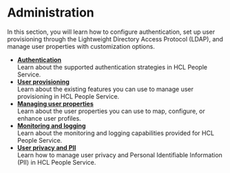 # Administration

In this section, you will learn how to configure authentication, set up user provisioning through the Lightweight Directory Access Protocol (LDAP), and manage user properties with customization options.

- **[Authentication](./authentication)**<br>
Learn about the supported authentication strategies in HCL People Service.
- **[User provisioning](./user_provisioning)**<br>
Learn about the existing features you can use to manage user provisioning in HCL People Service.
- **[Managing user properties](./managing_user_properties)**<br>
Learn about the user properties you can use to map, configure, or enhance user profiles.
- **[Monitoring and logging](./monitoring_logging)**<br>
Learn about the monitoring and logging capabilities provided for HCL People Service.
- **[User privacy and PII](./user_privacy_pii.md)**<br>
Learn how to manage user privacy and Personal Identifiable Information (PII) in HCL People Service.
